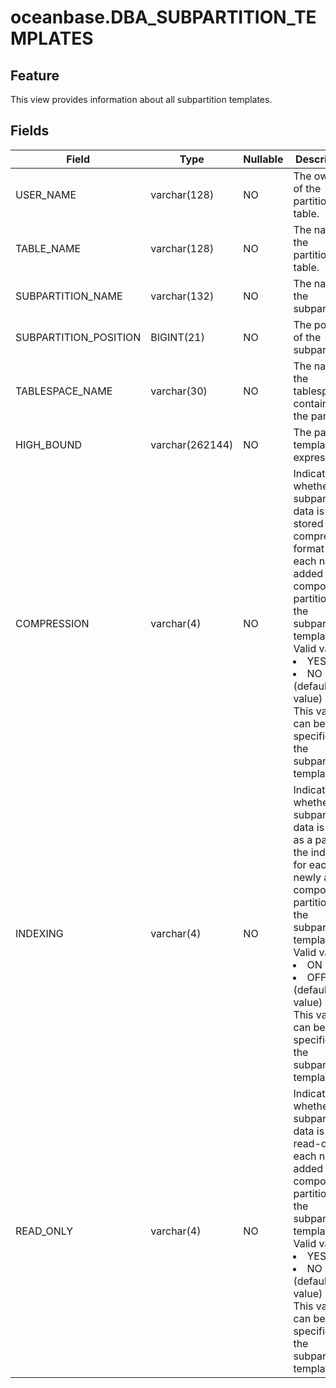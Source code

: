 oceanbase.DBA_SUBPARTITION_TEMPLATES
=========================================================


Feature
--------------------

This view provides information about all subpartition templates.

Fields
----------------------

| Field | Type | Nullable | Description |
|-----------------------|-----------------|------------|-----------|
| USER_NAME | varchar(128) | NO | The owner of the partitioned table. |
| TABLE_NAME | varchar(128) | NO | The name of the partitioned table. |
| SUBPARTITION_NAME | varchar(132) | NO | The name of the subpartition. |
| SUBPARTITION_POSITION | BIGINT(21) | NO | The position of the subpartition. |
| TABLESPACE_NAME | varchar(30) | NO | The name of the tablespace containing the partition. |
| HIGH_BOUND | varchar(262144) | NO | The partition template expression. |
| COMPRESSION | varchar(4) | NO | Indicates whether the subpartition data is stored in compression format for each newly added composite partition in the subpartition template. Valid values:<li>YES<li>NO (default value) <br>This value can be specified in the subpartition template. |
| INDEXING | varchar(4) | NO | Indicates whether the subpartition data is taken as a part of the indexes for each newly added composite partition in the subpartition template. Valid values:<li>ON<li>OFF (default value)<br>This value can be specified in the subpartition template. |
| READ_ONLY | varchar(4) | NO | Indicates whether the subpartition data is read-only in each newly added composite partition in the subpartition template. Valid values:<li>YES<li>NO (default value)<br>This value can be specified in the subpartition template. |
